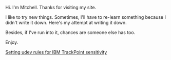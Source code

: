 Hi. I'm Mitchell. Thanks for visiting my site.

I like to try new things. Sometimes, I'll have to re-learn something because I
didn't write it down. Here's my attempt at writing it down.

Besides, if I've run into it, chances are someone else has too.

Enjoy.

[Setting udev rules for IBM TrackPoint sensitivity](/2020/02/setting-udev-rules.md)

